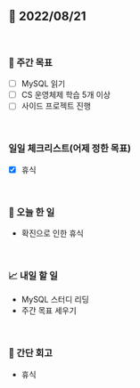 ## 📅 2022/08/21

<br/>

### 🏹 주간 목표

- [ ] MySQL 읽기
- [ ] CS 운영체제 학습 5개 이상
- [ ] 사이드 프로젝트 진행

<br/>

### 일일 체크리스트(어제 정한 목표)

- [x] 휴식

<br/>

### 💯 오늘 한 일

- 확진으로 인한 휴식

<br/>

### 📈 내일 할 일

- MySQL 스터디 리딩
- 주간 목표 세우기

<br/>

### 🧐 간단 회고

- 휴식